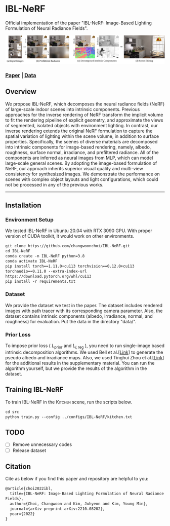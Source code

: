 # IBL-NeRF
Official implementation of the paper "IBL-NeRF: Image-Based Lighting Formulation of Neural Radiance Fields".
<div style="text-align:center">
<img src="assets/teaser.png" alt="teaser image"/>
</div>

### [Paper](https://arxiv.org/abs/2210.08202) | [Data](https://drive.google.com/drive/folders/1ejnk8VYVGAvfapZeTUxKmcfH7RAMVK7U?usp=share_link)
## Overview
We propose IBL-NeRF, which decomposes the neural radiance fields (NeRF) of large-scale indoor scenes into intrinsic components.
Previous approaches for the inverse rendering of NeRF transform the implicit volume to fit the rendering pipeline of explicit geometry, and approximate the views of segmented, isolated objects with environment lighting.
In contrast, our inverse rendering extends the original NeRF formulation to capture the spatial variation of lighting within the scene volume, in addition to surface properties.
Specifically, the scenes of diverse materials are decomposed into intrinsic components for image-based rendering, namely, albedo, roughness, surface normal, irradiance, and prefiltered radiance.
All of the components are inferred as neural images from MLP, which can model large-scale general scenes.
By adopting the image-based formulation of NeRF, our approach inherits superior visual quality and multi-view consistency for synthesized images.
We demonstrate the performance on scenes with complex object layouts and light configurations, which could not be processed in any of the previous works.

<!--
## Method
### Intrinsic Decomposition
IBL-NeRF decomposes the baked radiance in NeRF into intrinsic components.
<div style="text-align:center">
<img src="assets/intrinsic_decomposition.png" alt="intrinsic decomposition"/>
</div>


### Prefiltered Radiance Fields
<div style="text-align:center">
<img src="assets/prefiltered.png" alt="illustration of prefiltered radiance fields"/>
</div>

## Applications
### Material Editing

### Object Insertion
-->
___

## Installation
### Environment Setup
We tested IBL-NeRF in Ubuntu 20.04 with RTX 3090 GPU. With proper version of CUDA toolkit, it would work on other environments.
```
git clone https://github.com/changwoonchoi/IBL-NeRF.git
cd IBL-NeRF
conda create -n IBL-NeRF python=3.8
conda activate IBL-NeRF
pip install torch==1.11.0+cu113 torchvision==0.12.0+cu113 torchaudio==0.11.0 --extra-index-url https://download.pytorch.org/whl/cu113
pip install -r requirements.txt
```

### Dataset
We provide the dataset we test in the paper.
The dataset includes rendered images with path tracer with its corresponding camera parameter.
Also, the dataset contains intrinsic components (albedo, irradiance, normal, and roughness) for evaluation.
Put the data in the directory "data/".
### Prior Loss
To impose prior loss ( $L_{\text{prior}}$ and $L_{I,\text{reg}}$ ), you need to run single-image based intrinsic decomposition algorithms.
We used Bell et al.[[Link](https://github.com/seanbell/intrinsic)] to generate the pseudo albedo and irradiance maps.
Also, we used Tinghui Zhou et al.[[Link](https://github.com/tinghuiz/learn-reflectance)] for the additional results in the supplementary material.
You can run the algorithm yourself, but we provide the results of the algorithm in the dataset.

## Training IBL-NeRF
To train IBL-NeRF in the <span style="font-variant:small-caps;">Kitchen</span> scene, run the scripts below.
```
cd src
python train.py --config ../configs/IBL-NeRF/kitchen.txt
```

## TODO
- [ ] Remove unnecessary codes
- [ ] Release dataset

## Citation
Cite as below if you find this paper and repository are helpful to you:
```
@article{choi2022ibl,
  title={IBL-NeRF: Image-Based Lighting Formulation of Neural Radiance Fields},
  author={Choi, Changwoon and Kim, Juhyeon and Kim, Young Min},
  journal={arXiv preprint arXiv:2210.08202},
  year={2022}
}
```